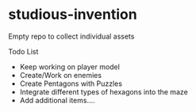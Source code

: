 # studious-invention
Empty repo to collect individual assets

Todo List 
  * Keep working on player model 
  * Create/Work on enemies 
  * Create Pentagons with Puzzles 
  * Integrate different types of hexagons into the maze 
  * Add additional items....

